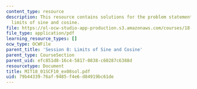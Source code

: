```yaml
---
content_type: resource
description: This resource contains solutions for the problem statements related to
  limits of sine and cosine.
file: https://ol-ocw-studio-app-production.s3.amazonaws.com/courses/18-01sc-single-variable-calculus-fall-2010/79b4433976af9485f4e6d84919bc61de_MIT18_01SCF10_ex08sol.pdf
file_type: application/pdf
learning_resource_types: []
ocw_type: OCWFile
parent_title: 'Session 8: Limits of Sine and Cosine'
parent_type: CourseSection
parent_uid: efc851d8-16c4-5817-0838-c60287c6388d
resourcetype: Document
title: MIT18_01SCF10_ex08sol.pdf
uid: 79b44339-76af-9485-f4e6-d84919bc61de
---
```

